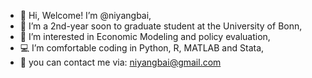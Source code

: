 - 👋 Hi, Welcome! I’m @niyangbai,
- 🌱 I’m a 2nd-year soon to graduate student at the University of Bonn,
- 👀 I’m interested in Economic Modeling and policy evaluation,
- 💻 I’m comfortable coding in Python, R, MATLAB and Stata,
- 📧 you can contact me via: niyangbai@gmail.com
